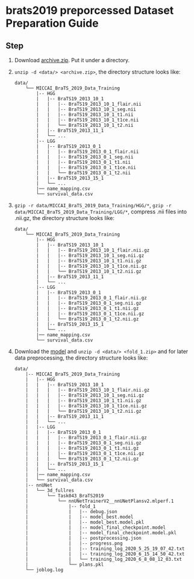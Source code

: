 # brats2019 preporcessed Dataset Preparation Guide
## Step

1. Download [archive.zip](https://www.kaggle.com/datasets/aryashah2k/brain-tumor-segmentation-brats-2019). Put it under a directory.
2. `unzip -d <data/> <archive.zip>`, the directory structure looks like:

    ```shell
    data/
        └── MICCAI_BraTS_2019_Data_Training
            |-- HGG
            |   |-- BraTS19_2013_10_1
            |   |   |-- BraTS19_2013_10_1_flair.nii
            |   |   |-- BraTS19_2013_10_1_seg.nii
            |   |   |-- BraTS19_2013_10_1_t1.nii
            |   |   |-- BraTS19_2013_10_1_t1ce.nii
            |   |   └── BraTS19_2013_10_1_t2.nii
            |   |-- BraTS19_2013_11_1
            |   └── ...
            |-- LGG
            |   |-- BraTS19_2013_0_1
            |   |   |-- BraTS19_2013_0_1_flair.nii
            |   |   |-- BraTS19_2013_0_1_seg.nii
            |   |   |-- BraTS19_2013_0_1_t1.nii
            |   |   |-- BraTS19_2013_0_1_t1ce.nii
            |   |   └── BraTS19_2013_0_1_t2.nii
            |   |-- BraTS19_2013_15_1
            |   └── ...
            |── name_mapping.csv
            └── survival_data.csv
    ```

3. `gzip -r data/MICCAI_BraTS_2019_Data_Training/HGG/*`, `gzip -r data/MICCAI_BraTS_2019_Data_Training/LGG/*`, compress .nii files into .nii.gz, the directory structure looks like:

    ```shell
    data/
        └── MICCAI_BraTS_2019_Data_Training
            |-- HGG
            |   |-- BraTS19_2013_10_1
            |   |   |-- BraTS19_2013_10_1_flair.nii.gz
            |   |   |-- BraTS19_2013_10_1_seg.nii.gz
            |   |   |-- BraTS19_2013_10_1_t1.nii.gz
            |   |   |-- BraTS19_2013_10_1_t1ce.nii.gz
            |   |   └── BraTS19_2013_10_1_t2.nii.gz
            |   |-- BraTS19_2013_11_1
            |   └── ...
            |-- LGG
            |   |-- BraTS19_2013_0_1
            |   |   |-- BraTS19_2013_0_1_flair.nii.gz
            |   |   |-- BraTS19_2013_0_1_seg.nii.gz
            |   |   |-- BraTS19_2013_0_1_t1.nii.gz
            |   |   |-- BraTS19_2013_0_1_t1ce.nii.gz
            |   |   └── BraTS19_2013_0_1_t2.nii.gz
            |   |-- BraTS19_2013_15_1
            |   └── ...
            |── name_mapping.csv
            └── survival_data.csv
    ```

4. Download the [model](https://zenodo.org/record/3904106/files/fold_1.zip) and `unzip -d <data/> <fold_1.zip>` and for later data preprocessing, the directory structure looks like:

    ```shell
    data/
        |-- MICCAI_BraTS_2019_Data_Training
        |   |-- HGG
        |   |   |-- BraTS19_2013_10_1
        |   |   |   |-- BraTS19_2013_10_1_flair.nii.gz
        |   |   |   |-- BraTS19_2013_10_1_seg.nii.gz
        |   |   |   |-- BraTS19_2013_10_1_t1.nii.gz
        |   |   |   |-- BraTS19_2013_10_1_t1ce.nii.gz
        |   |   |   └── BraTS19_2013_10_1_t2.nii.gz
        |   |   |-- BraTS19_2013_11_1
        |   |   └── ...
        |   |-- LGG
        |   |   |-- BraTS19_2013_0_1
        |   |   |   |-- BraTS19_2013_0_1_flair.nii.gz
        |   |   |   |-- BraTS19_2013_0_1_seg.nii.gz
        |   |   |   |-- BraTS19_2013_0_1_t1.nii.gz
        |   |   |   |-- BraTS19_2013_0_1_t1ce.nii.gz
        |   |   |   └── BraTS19_2013_0_1_t2.nii.gz
        |   |   |-- BraTS19_2013_15_1
        |   |   └── ...
        |   |── name_mapping.csv
        |   └── survival_data.csv
        |-- nnUNet
        |   └── 3d_fullres
        |       └── Task043_BraTS2019
        |           └── nnUNetTrainerV2__nnUNetPlansv2.mlperf.1
        |               |-- fold_1
        |               |   |-- debug.json
        |               |   |-- model_best.model
        |               |   |-- model_best.model.pkl
        |               |   |-- model_final_checkpoint.model
        |               |   |-- model_final_checkpoint.model.pkl
        |               |   |-- postprocessing.json
        |               |   |-- progress.png
        |               |   |-- training_log_2020_5_25_19_07_42.txt
        |               |   |-- training_log_2020_6_15_14_50_42.txt
        |               |   └── training_log_2020_6_8_08_12_03.txt
        |               └── plans.pkl
        └── joblog.log
    ```